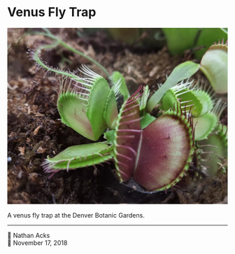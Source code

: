 # Venus Fly Trap

![The open “mouth” of a venus fly trap](assets/1d4159fd5324dec2c1c66ec7dabd6e2f.webp)

A venus fly trap at the Denver Botanic Gardens.

- - - -

<span aria-hidden="true">👤</span> Nathan Acks  
<span aria-hidden="true">📅</span> November 17, 2018
